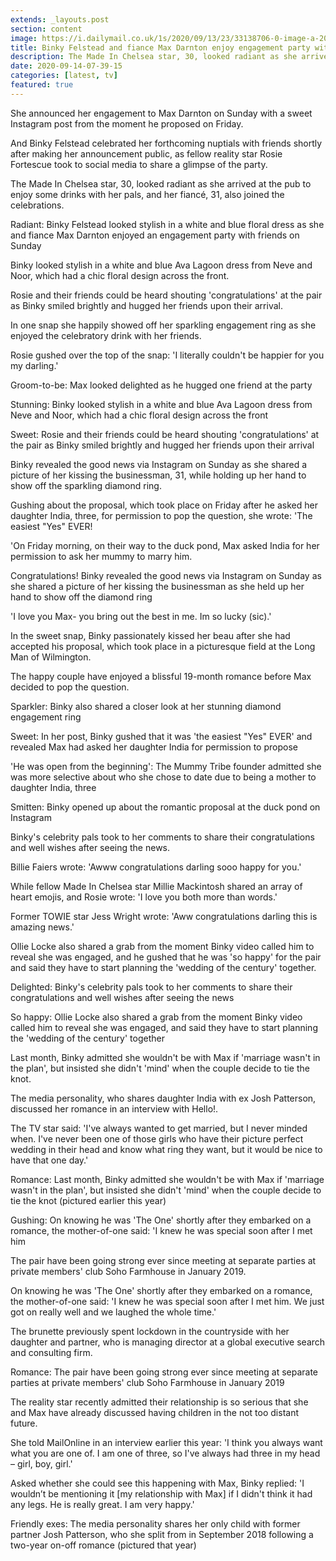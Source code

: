 ```yaml
---
extends: _layouts.post
section: content
image: https://i.dailymail.co.uk/1s/2020/09/13/23/33138706-0-image-a-208_1600037351678.jpg 
title: Binky Felstead and fiance Max Darnton enjoy engagement party with friends 
description: The Made In Chelsea star, 30, looked radiant as she arrived at the pub to enjoy some drinks with her pals, and her fiance, 31, also joined the celebrations on Sunday. 
date: 2020-09-14-07-39-15 
categories: [latest, tv] 
featured: true 
--- 
```

She announced her engagement to Max Darnton on Sunday with a sweet Instagram post from the moment he proposed on Friday.

And Binky Felstead celebrated her forthcoming nuptials with friends shortly after making her announcement public, as fellow reality star Rosie Fortescue took to social media to share a glimpse of the party.

The Made In Chelsea star, 30, looked radiant as she arrived at the pub to enjoy some drinks with her pals, and her fiancé, 31, also joined the celebrations. 

Radiant: Binky Felstead looked stylish in a white and blue floral dress as she and fiance Max Darnton enjoyed an engagement party with friends on Sunday

Binky looked stylish in a white and blue Ava Lagoon dress from Neve and Noor, which had a chic floral design across the front.

Rosie and their friends could be heard shouting 'congratulations' at the pair as Binky smiled brightly and hugged her friends upon their arrival.

In one snap she happily showed off her sparkling engagement ring as she enjoyed the celebratory drink with her friends.

Rosie gushed over the top of the snap: 'I literally couldn't be happier for you my darling.' 

Groom-to-be: Max looked delighted as he hugged one friend at the party

Stunning: Binky looked stylish in a white and blue Ava Lagoon dress from Neve and Noor, which had a chic floral design across the front

Sweet: Rosie and their friends could be heard shouting 'congratulations' at the pair as Binky smiled brightly and hugged her friends upon their arrival

Binky revealed the good news via Instagram on Sunday as she shared a picture of her kissing the businessman, 31, while holding up her hand to show off the sparkling diamond ring.

Gushing about the proposal, which took place on Friday after he asked her daughter India, three, for permission to pop the question, she wrote: 'The easiest "Yes" EVER! 

'On Friday morning, on their way to the duck pond, Max asked India for her permission to ask her mummy to marry him. 

Congratulations! Binky revealed the good news via Instagram on Sunday as she shared a picture of her kissing the businessman as she held up her hand to show off the diamond ring

'I love you Max- you bring out the best in me. Im so lucky (sic).' 

In the sweet snap, Binky passionately kissed her beau after she had accepted his proposal, which took place in a picturesque field at the Long Man of Wilmington.

The happy couple have enjoyed a blissful 19-month romance before Max decided to pop the question. 

Sparkler: Binky also shared a closer look at her stunning diamond engagement ring

Sweet: In her post, Binky gushed that it was 'the easiest "Yes" EVER' and revealed Max had asked her daughter India for permission to propose

'He was open from the beginning': The Mummy Tribe founder admitted she was more selective about who she chose to date due to being a mother to daughter India, three 

Smitten: Binky opened up about the romantic proposal at the duck pond on Instagram

Binky's celebrity pals took to her comments to share their congratulations and well wishes after seeing the news. 

Billie Faiers wrote: 'Awww congratulations darling sooo happy for you.'

While fellow Made In Chelsea star Millie Mackintosh shared an array of heart emojis, and Rosie wrote: 'I love you both more than words.'

Former TOWIE star Jess Wright wrote: 'Aww congratulations darling this is amazing news.'

Ollie Locke also shared a grab from the moment Binky video called him to reveal she was engaged, and he gushed that he was 'so happy' for the pair and said they have to start planning the 'wedding of the century' together. 









Delighted: Binky's celebrity pals took to her comments to share their congratulations and well wishes after seeing the news

So happy: Ollie Locke also shared a grab from the moment Binky video called him to reveal she was engaged, and said they have to start planning the 'wedding of the century' together

Last month, Binky admitted she wouldn't be with Max if 'marriage wasn't in the plan', but insisted she didn't 'mind' when the couple decide to tie the knot.

The media personality, who shares daughter India with ex Josh Patterson, discussed her romance in an interview with Hello!.

The TV star said: 'I've always wanted to get married, but I never minded when. I've never been one of those girls who have their picture perfect wedding in their head and know what ring they want, but it would be nice to have that one day.' 

Romance: Last month, Binky admitted she wouldn't be with Max if 'marriage wasn't in the plan', but insisted she didn't 'mind' when the couple decide to tie the knot (pictured earlier this year)

Gushing: On knowing he was 'The One' shortly after they embarked on a romance, the mother-of-one said: 'I knew he was special soon after I met him

The pair have been going strong ever since meeting at separate parties at private members' club Soho Farmhouse in January 2019.

On knowing he was 'The One' shortly after they embarked on a romance, the mother-of-one said: 'I knew he was special soon after I met him. We just got on really well and we laughed the whole time.' 

The brunette previously spent lockdown in the countryside with her daughter and partner, who is managing director at a global executive search and consulting firm.

Romance: The pair have been going strong ever since meeting at separate parties at private members' club Soho Farmhouse in January 2019

The reality star recently admitted their relationship is so serious that she and Max have already discussed having children in the not too distant future.

She told MailOnline in an interview earlier this year: 'I think you always want what you are one of. I am one of three, so I've always had three in my head – girl, boy, girl.'

Asked whether she could see this happening with Max, Binky replied: 'I wouldn’t be mentioning it [my relationship with Max] if I didn't think it had any legs. He is really great. I am very happy.'

Friendly exes: The media personality shares her only child with former partner Josh Patterson, who she split from in September 2018 following a two-year on-off romance (pictured that year)

